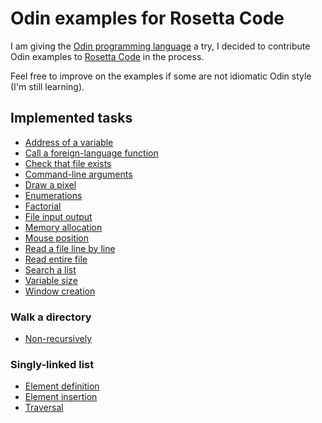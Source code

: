 # Odin examples for Rosetta Code

I am giving the [Odin programming language](https://odin-lang.org/) a try, I decided to contribute Odin examples to [Rosetta Code](https://rosettacode.org) in the process.

Feel free to improve on the examples if some are not idiomatic Odin style (I'm still learning).

## Implemented tasks

- [Address of a variable](https://rosettacode.org/wiki/Address_of_a_variable#Odin)
- [Call a foreign-language function](https://rosettacode.org/wiki/Call_a_foreign-language_function#Odin)
- [Check that file exists](https://rosettacode.org/wiki/Check_that_file_exists#Odin)
- [Command-line arguments](https://rosettacode.org/wiki/Command-line_arguments#Odin)
- [Draw a pixel](https://rosettacode.org/wiki/Draw_a_pixel#Odin)
- [Enumerations](https://rosettacode.org/wiki/Enumerations#Odin)
- [Factorial](https://rosettacode.org/wiki/Factorial#Odin)
- [File input output](https://rosettacode.org/wiki/File_input__output#Odin)
- [Memory allocation](https://rosettacode.org/wiki/Memory_allocation#Odin)
- [Mouse position](https://rosettacode.org/wiki/Mouse_position#Odin)
- [Read a file line by line](https://rosettacode.org/wiki/Read_a_file_line_by_line#Odin)
- [Read entire file](https://rosettacode.org/wiki/Read_entire_file#Odin)
- [Search a list](https://rosettacode.org/wiki/Search_a_list#Odin)
- [Variable size](https://rosettacode.org/wiki/Variable_size#Odin)
- [Window creation](https://rosettacode.org/wiki/Window_creation#Odin)

### Walk a directory

- [Non-recursively](https://rosettacode.org/wiki/Walk_a_directory/Non-recursively#Odin)

### Singly-linked list

- [Element definition](https://rosettacode.org/wiki/Singly-linked_list/Element_definition#Odin)
- [Element insertion](https://rosettacode.org/wiki/Singly-linked_list/Element_insertion#Odin)
- [Traversal](https://rosettacode.org/wiki/Singly-linked_list/Traversal#Odin)
